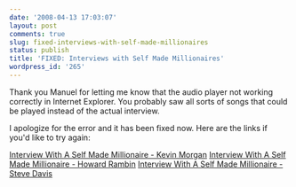 ```yaml
---
date: '2008-04-13 17:03:07'
layout: post
comments: true
slug: fixed-interviews-with-self-made-millionaires
status: publish
title: 'FIXED: Interviews with Self Made Millionaires'
wordpress_id: '265'
---
```


Thank you Manuel for letting me know that the audio player not working correctly in Internet Explorer.  You probably saw all sorts of songs that could be played instead of the actual interview.

I apologize for the error and it has been fixed now.  Here are the links if you'd like to try again:

[Interview With A Self Made Millionaire - Kevin Morgan](http://brianarmstrong.org/posts/interview-with-a-self-made-millionaire-kevin-morgan/)
[Interview With A Self Made Millionaire - Howard Rambin](http://brianarmstrong.org/posts/interview-with-a-self-made-millionaire-howard-rambin/)
[Interview With A Self Made Millionaire - Steve Davis](http://brianarmstrong.org/posts/interview-with-a-self-made-millionaire-steve-davis/)
